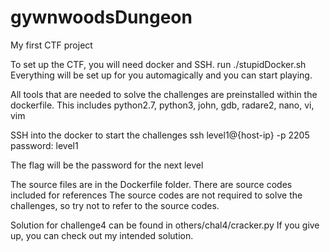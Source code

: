 # gywnwoodsDungeon
My first CTF project

To set up the CTF, you will need docker and SSH.
run ./stupidDocker.sh
Everything will be set up for you automagically and you can start playing.

All tools that are needed to solve the challenges are preinstalled within the dockerfile.
This includes python2.7, python3, john, gdb, radare2, nano, vi, vim

SSH into the docker to start the challenges
ssh level1@{host-ip} -p 2205
password: level1

The flag will be the password for the next level

The source files are in the Dockerfile folder.
There are source codes included for references
The source codes are not required to solve the challenges, so try not to refer to the source codes.

Solution for challenge4 can be found in others/chal4/cracker.py
If you give up, you can check out my intended solution.
